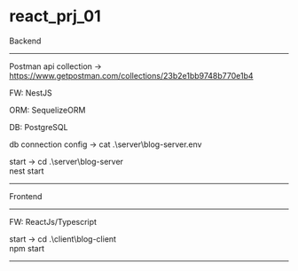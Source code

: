 # react_prj_01

Backend
_____
Postman api collection -> https://www.getpostman.com/collections/23b2e1bb9748b770e1b4

FW: NestJS

ORM: SequelizeORM

DB: PostgreSQL

db connection config -> cat .\server\blog-server\.env

start -> cd .\server\blog-server\
nest start
_____



Frontend
_____
FW: ReactJs/Typescript

start -> cd .\client\blog-client\
npm start
_____
